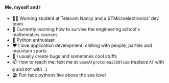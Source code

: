 #### Me, myself and I

- 🧑‍🎓 Working student at Telecom Nancy and a STMicroelectronics' dev team
- 🌱 Currently learning how to survive the engineering school's mathematics courses
- 🐍 Python enthusiast
- ❤️ I love application development, chilling with people, parties and mountain sports
- 🥸 I usually create bugs and sometimes cool stuffs 
- 📫 How to reach me: text me at `vmomATprotonmailDOTcom` (replace `AT` with `@` and `DOT` with `.`)
- 🏖 Fun fact: pythons live above the sea level

